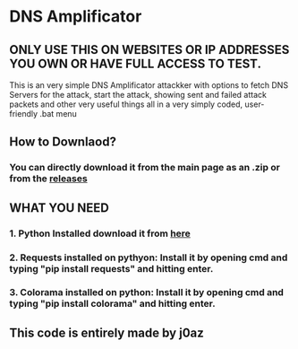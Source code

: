 # DNS Amplificator

## ONLY USE THIS ON WEBSITES OR IP ADDRESSES YOU OWN OR HAVE FULL ACCESS TO TEST.

This is an very simple DNS Amplificator attackker with options to fetch DNS Servers for the attack, start the attack, showing sent and failed attack packets and other very useful things all in a very simply coded, user-friendly .bat menu





## How to Downlaod?

### You can directly download it from the main page as an .zip or from the [releases](https://github.com/j0az/dns_amplificator/releases/)



## WHAT YOU NEED

### 1. Python Installed download it from [here](https://www.python.org/downloads/)

### 2. Requests installed on pythyon: Install it by opening cmd and typing "pip install requests" and hitting enter.

### 3. Colorama installed on python: Install it by opening cmd and typing "pip install colorama" and hitting enter.










## This code is entirely made by j0az 
